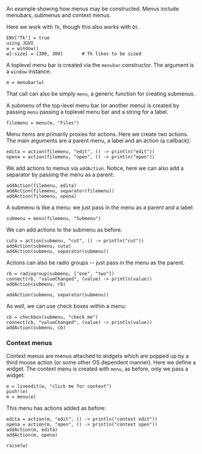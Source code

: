An example showing how menus may be constructed. Menus include menubars, submenus and context menus. 

Here we work with `Tk`, though this also works with `Qt`.

```
ENV["Tk"] = true
using JGUI
w = window()
w[:size] = [300, 300]		# Tk likes to be sized
```

A toplevel menu bar is created via the `menubar` constructor. The argument is a `window` instance.

```
m = menubar(w)
```

That call can also be simply `menu`, a generic function for creating submenus.

A submenu of the top-level menu bar (or another menu) is created by passing `menu` passing  a toplevel menu bar and a string for a label.

```
filemenu = menu(m, "Files")
```

Menu items are primarily proxies for actions. Here we create two
actions. The main arguments are a parent menu, a label and an action
(a callback):

```
edita = action(filemenu, "edit", () -> println("edit"))
opena = action(filemenu, "open", () -> println("open"))
```

We add actions to menus via `addAction`. Notice, here we can also add
a separator by passing the menu as a parent:

```
addAction(filemenu, edita)
addAction(filemenu, separator(filemenu))
addAction(filemenu, opena)
```

A submenu is like a menu: we just pass in the menu as a parent and a label:

```
submenu = menu(filemenu, "Submenu")
```

We can add actions to the submenu as before.

```
cuta = action(submenu, "cut", () -> println("cut"))
addAction(submenu, cuta)
addAction(submenu, separator(submenu))
```


Actions can also be radio groups -- just pass in the menu as the parent.

```
rb = radiogroup(submenu, ["one", "two"])
connect(rb, "valueChanged", (value) -> println(value))
addAction(submenu, rb)
```

```
addAction(submenu, separator(submenu))
```

As well, we can use check boxes within a menu:

```
cb = checkbox(submenu, "check me")
connect(cb, "valueChanged", (value) -> println(value))
addAction(submenu, cb)
```

### Context menus

Context menus are menus attached to widgets which are popped up by a third mouse action (or some other OS dependent manner). Here we define a widget. The context menu is created with `menu`, as before, only we pass a widget:

```
e = lineedit(w, "click me for context")
push!(e)
m = menu(e)
```

This menu has actions added as before:


```
edita = action(m, "edit", () -> println("context edit"))
opena = action(m, "open", () -> println("context open"))
addAction(m, edita)
addAction(m, opena)
```



```
raise(w)
```
